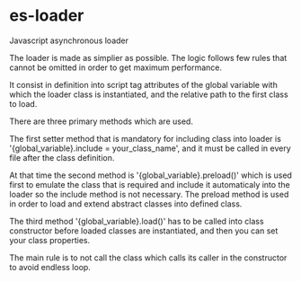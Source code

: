 # es-loader
Javascript asynchronous loader

The loader is made as simplier as possible.
The logic follows few rules that cannot be omitted in order to get maximum performance.

It consist in definition into script tag attributes of the global variable with which the 
loader class is instantiated, and the relative path to the first class to load.

<script src="src/loader.js" instance="_x" load="js/main"></script>

There are three primary methods which are used.

The first setter method that is mandatory for including class into loader is '{global_variable}.include = your_class_name', 
and it must be called in every file after the class definition.

At that time the second method is '{global_variable}.preload()' which is used first to emulate the class that is required and include 
it automaticaly into the loader so the include method is not necessary.
The preload method is used in order to load and extend abstract classes into defined class.

The third method '{global_variable}.load()' has to be called into class constructor before loaded classes are instantiated, and then
you can set your class properties.

The main rule is to not call the class which calls its caller in the constructor to avoid endless loop.



